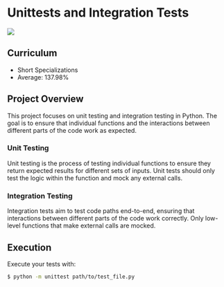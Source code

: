 # Unittests and Integration Tests

![](https://uploads-ssl.webflow.com/610bb663a35dd3364ddbf08c/624462bdfaecc44bc3dd0c9d_testing-diagram.png)

## Curriculum
- Short Specializations
- Average: 137.98%

## Project Overview
This project focuses on unit testing and integration testing in Python. The goal is to ensure that individual functions and the interactions between different parts of the code work as expected.

### Unit Testing
Unit testing is the process of testing individual functions to ensure they return expected results for different sets of inputs. Unit tests should only test the logic within the function and mock any external calls.

### Integration Testing
Integration tests aim to test code paths end-to-end, ensuring that interactions between different parts of the code work correctly. Only low-level functions that make external calls are mocked.

## Execution
Execute your tests with:
```sh
$ python -m unittest path/to/test_file.py
